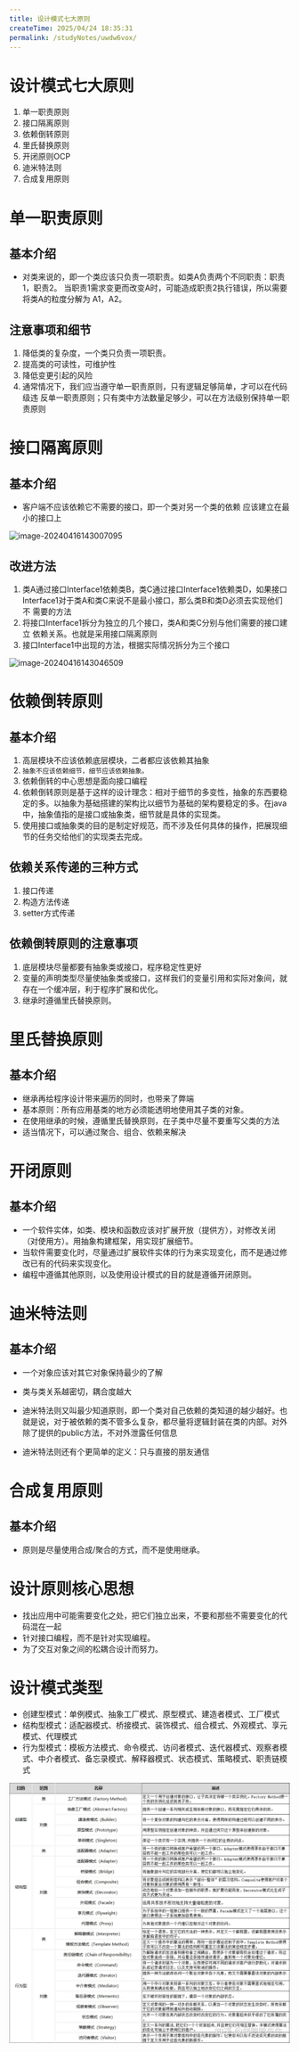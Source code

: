 ```yaml
---
title: 设计模式七大原则
createTime: 2025/04/24 18:35:31
permalink: /studyNotes/uwdw6vox/
---
```

# 设计模式七大原则

1. 单一职责原则
2. 接口隔离原则
3. 依赖倒转原则
4. 里氏替换原则
5. 开闭原则OCP
6. 迪米特法则
7. 合成复用原则

# 单一职责原则

## 基本介绍

- 对类来说的，即一个类应该只负责一项职责。如类A负责两个不同职责：职责1，职责2。 当职责1需求变更而改变A时，可能造成职责2执行错误，所以需要将类A的粒度分解为 A1，A2。

## 注意事项和细节

1. 降低类的复杂度，一个类只负责一项职责。
2. 提高类的可读性，可维护性
3. 降低变更引起的风险
4. 通常情况下，我们应当遵守单一职责原则，只有逻辑足够简单，才可以在代码级违 反单一职责原则；只有类中方法数量足够少，可以在方法级别保持单一职责原则

# 接口隔离原则

## 基本介绍

- 客户端不应该依赖它不需要的接口，即一个类对另一个类的依赖 应该建立在最小的接口上

![image-20240416143007095](https://raw.githubusercontent.com/lrffun/ImageStorage/main/img/image-20240416143007095.png)

## 改进方法

1. 类A通过接口Interface1依赖类B，类C通过接口Interface1依赖类D，如果接口 Interface1对于类A和类C来说不是最小接口，那么类B和类D必须去实现他们不 需要的方法
2. 将接口Interface1拆分为独立的几个接口，类A和类C分别与他们需要的接口建立 依赖关系。也就是采用接口隔离原则
3. 接口Interface1中出现的方法，根据实际情况拆分为三个接口

![image-20240416143046509](https://raw.githubusercontent.com/lrffun/ImageStorage/main/img/image-20240416143046509.png)

# 依赖倒转原则

## 基本介绍

1. 高层模块不应该依赖底层模块，二者都应该依赖其抽象
2. `抽象不应该依赖细节，细节应该依赖抽象。`
3. 依赖倒转的中心思想是面向接口编程
4. 依赖倒转原则是基于这样的设计理念：相对于细节的多变性，抽象的东西要稳定的多。以抽象为基础搭建的架构比以细节为基础的架构要稳定的多。在java中，抽象值指的是接口或抽象类，细节就是具体的实现类。
5. 使用接口或抽象类的目的是制定好规范，而不涉及任何具体的操作，把展现细节的任务交给他们的实现类去完成。

## 依赖关系传递的三种方式

1. 接口传递
2. 构造方法传递
3. setter方式传递

## 依赖倒转原则的注意事项

1. 底层模块尽量都要有抽象类或接口，程序稳定性更好
2. 变量的声明类型尽量使抽象类或接口，这样我们的变量引用和实际对象间，就存在一个缓冲层，利于程序扩展和优化。
3. 继承时遵循里氏替换原则。

# 里氏替换原则

## 基本介绍

- 继承再给程序设计带来遍历的同时，也带来了弊端
- 基本原则：所有应用基类的地方必须能透明地使用其子类的对象。
- 在使用继承的时候，遵循里氏替换原则，在子类中尽量不要重写父类的方法
- 适当情况下，可以通过聚合、组合、依赖来解决

# 开闭原则

## 基本介绍

- 一个软件实体，如类、模块和函数应该对扩展开放（提供方），对修改关闭（对使用方）。用抽象构建框架，用实现扩展细节。
- 当软件需要变化时，尽量通过扩展软件实体的行为来实现变化，而不是通过修改已有的代码来实现变化。
- 编程中遵循其他原则，以及使用设计模式的目的就是遵循开闭原则。

# 迪米特法则

## 基本介绍

- 一个对象应该对其它对象保持最少的了解
- 类与类关系越密切，耦合度越大
- 迪米特法则又叫最少知道原则，即一个类对自己依赖的类知道的越少越好。也就是说，对于被依赖的类不管多么复杂，都尽量将逻辑封装在类的内部。对外除了提供的public方法，不对外泄露任何信息

- 迪米特法则还有个更简单的定义：只与直接的朋友通信

# 合成复用原则

## 基本介绍

- 原则是尽量使用合成/聚合的方式，而不是使用继承。

# 设计原则核心思想

- 找出应用中可能需要变化之处，把它们独立出来，不要和那些不需要变化的代码混在一起
- 针对接口编程，而不是针对实现编程。
- 为了交互对象之间的松耦合设计而努力。

# 设计模式类型

- 创建型模式：单例模式、抽象工厂模式、原型模式、建造者模式、工厂模式
- 结构型模式：适配器模式、桥接模式、装饰模式、组合模式、外观模式、享元模式、代理模式
- 行为型模式：模板方法模式、命令模式、访问者模式、迭代器模式、观察者模式、中介者模式、备忘录模式、解释器模式、状态模式、策略模式、职责链模式

![v2-1d38c56fcb3eff75f9cbc5d16b4b457e_r](./assets/v2-1d38c56fcb3eff75f9cbc5d16b4b457e_r.jpg)
